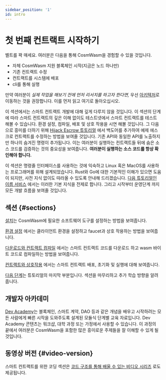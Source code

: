 ```yaml
---
sidebar_position: '1'
id: intro
---
```


# 첫 번째 컨트랙트 시작하기

벨트를 꽉 매세요. 여러분은 다음을 통해 CosmWasm을 경험할 수 있을 것입니다.

- 자체 CosmWasm 지원 블록체인 시작(지금은 노드 하나만)
- 기존 컨트랙트 수정
- 컨트랙트를 시스템에 배포
- cli를 통해 실행

만약 여러분이 *실제 작업을 해보기 전에 먼저 리서치를 하고자 한다면,* 우선 [아키텍처](/03-architecture/01-multichain.md)로 이동하는 것을 권장합니다. 이를 먼저 읽고 여기로 돌아오십시오.

이 섹션에서는 스마트 컨트랙트 개발에 대해 깊게 다루지 않을 것입니다. 이 섹션의 단계에 따라 스마트 컨트랙트의 깊은 이해 없이도 테스트넷에서 스마트 컨트랙트를 테스트 해볼 수 있습니다. 환경 설정, 컴파일, 배포 및 상호 작용을 시연 해볼 것입니다. 그 다음으로 흥미를 더하기 위해 [Hijack Escrow 튜토리얼](/tutorials/hijack-escrow/intro) 에서 백도어를 추가하여 예제 에스크로 컨트랙트를 수정하는 방법을 보여줄 것입니다. 기존 API와 동일한 API를 노출하지만 하나의 숨겨진 명령이 추가됩니다. 이는 여러분이 실행하는 컨트랙트들 뒤에 숨은 소스 코드를 검증하는 것의 중요성을 보여줍니다. **여러분이 실행하는 소스 코드를 항상 확인해야 합니다.**

이 섹션은 명령줄 인터페이스를 사용하는 것에 익숙하고 Linux 혹은 MacOS를 사용하는 프로그래머를 위해 설계되었습니다. Rust와 Go에 대한 기본적인 이해가 있으면 도움이 되지만, 사전 지식 없이도 따라올 수 있도록 안내해 드리겠습니다. [다음 튜토리얼인 이름 서비스](/tutorials/name-service/intro) 에서는 이러한 기본 지식을 전제로 합니다. 그리고 시작부터 운영단계 까지 모든 개발 흐름을 보여줄 것입니다.

## 섹션 {#sections}

[설치](02-installation.md)는 CosmWasm에 필요한 소프트웨어 도구를 설정하는 방법을 보여줍니다.

[환경 설정](03-setting-env.md) 에서는 클라이언트 환경을 설정하고 faucet과 상호 작용하는 방법을 보여줍니다.

[다운로드와 컨트랙트 컴파일](04-compile-contract.md) 에서는 스마트 컨트랙트 코드를 다운로드 하고 wasm 바이트 코드로 컴파일하는 방법을 보여줍니다.

[컨트랙트와 상호작용](05-interact-with-contract.md) 에서는 스마트 컨트랙트 배포, 초기화 및 실행에 대해 보여줍니다.

[다음 단계](06-next-steps.md)는 튜토리얼의 마지막 부분입니다. 섹션을 마무리하고 추가 학습 방향을 알려줍니다.

## 개발자 아카데미

[Dev Academy](/dev-academy/intro)는 블록체인, 스마트 계약, DAO 등과 같은 개념을 배우고 시작하려는 모든 사람에게 빠른 시작을 도와주도록 설계된 모듈식 단계별 교육 자료입니다. Dev Academy 콘텐츠는 워크샵, 대학 과정 또는 가정에서 사용할 수 있습니다. 이 과정의 끝에서 여러분은 CosmWasm을 포함한 많은 흥미로운 주제들을 잘 이해할 수 있게 될 것입니다.

## 동영상 버전 {#video-version}

스마트 컨트랙트를 위한 코딩 섹션은 [코드 구조를 통해 배울 수 있는 비디오 시리즈](https://vimeo.com/showcase/6671477) 로도 제공됩니다.
